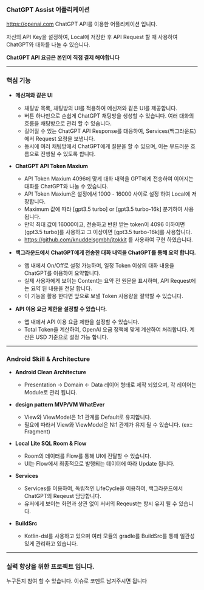 ### ChatGPT Assist 어플리케이션
https://openai.com ChatGPT API를 이용한 어플리케이션 입니다. 

자신의 API Key을 설정하여, Local에 저장한 후 API Request 할 때 사용하여 ChatGPT와 대화를 나눌 수 있습니다. 

**ChatGPT API 요금은 본인이 직접 결제 해야합니다**

---
### 핵심 기능
- **메신져와 같은 UI**
  - 채팅방 목록, 채팅방의 UI를 적용하여 메신저와 같은 UI를 제공합니다.
  - 버튼 하나만으로 손쉽게 ChatGPT 채팅방을 생성할 수 있습니다. 여러 대화의 흐름을 채팅방으로 관리 할 수 있습니다. 
  - 길어질 수 있는 ChatGPT API Response를 대응하여, Services(백그라운드)에서 Request 요청을 보냅니다.
  - 동시에 여러 채팅방에서 ChatGPT에게 질문을 할 수 있으며, 이는 부드러운 흐름으로 진행될 수 있도록 합니다.
    
- **ChatGPT API Token Maxium**
  - API Token Maxium 4096에 맞게 대화 내역을 GPT에게 전송하여 이어지는 대화를 ChatGPT와 나눌 수 있습니다.
  - API Token Maxium은 설정에서 1000 - 16000 사이로 설정 하여 Local에 저장합니다.
  - Maximum 값에 따라 [gpt3.5 turbo] or [gpt3.5 turbo-16k] 분기하여 사용 됩니다.
  - 만약 최대 값이 16000이고, 전송하고 반환 받는 token이 4096 이하이면 [gpt3.5 turbo]를 사용하고 그 이상이면 [gpt3.5 turbo-16k]를 사용합니다.
  - https://github.com/knuddelsgmbh/jtokkit 를 사용하여 구현 하였습니다.
  

- **백그라운드에서 ChatGPT에게 전송한 대화 내역을 ChatGPT를 통해 요약 합니다.**
  - 앱 내에서 On/Off로 설정 가능하며, 일정 Token 이상의 대화 내용을 ChatGPT를 이용하여 요약합니다.
  - 실제 사용자에게 보이는 Content는 요약 전 원문을 표시하며, API Request에는 요약 된 내용을 전달 합니다.
  - 이 기능을 활용 한다면 앞으로 보낼 Token 사용량을 절약할 수 있습니다.
 
- **API 이용 요금 제한을 설정할 수 있습니다.**
    - 앱 내에서 API 이용 요금 제한을 설정할 수 있습니다.
    - Total Token을 계산하여, OpenAI 요금 정책에 맞게 계산하여 처리합니다. 계산은 USD 기준으로 설정 가능 합니다.

---
### Android Skill & Architecture
- **Android Clean Architecture**
  - Presentation -> Domain <- Data 레이어 형태로 제작 되었으며, 각 레이어는 Module로 관리 됩니다.
 
- **design pattern MVP/VM WhatEver**
  - View와 ViewModel은 1:1 관계를 Default로 유지합니다.
  - 필요에 따라서 View와 ViewModel은 N:1 관계가 유지 될 수 있습니다. (ex:: Fragment) 

- **Local Lite SQL Room & Flow**
  - Room의 데이터를 Flow를 통해 UI에 전달할 수 있습니다.
  - UI는 Flow에서 최종적으로 발행되는 데이터에 따라 Update 됩니다.

- **Services**
  - Services를 이용하여, 독립적인 LifeCycle을 이용하여, 백그라운드에서 ChatGPT의 Reqeust 담당합니다.
  - 유저에게 보이는 화면과 상관 없이 서버의 Reqeust는 항시 유지 될 수 있습니다.
 
- **BuildSrc**
  - Kotlin-dsl를 사용하고 있으며 여러 모듈의 gradle를 BuildSrc를 통해 일관성 있게 관리하고 있습니다.

---
### 실력 향상을 위한 프로젝트 입니다.
누구든지 참여 할 수 있습니다. 이슈로 코멘트 남겨주시면 됩니다
